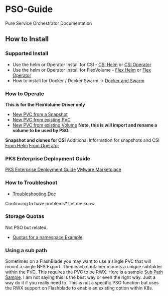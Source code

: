 # PSO-Guide

Pure Service Orchestrator Documentation

## How to Install

### Supported Install

- Use the helm or Operator Install for CSI - [CSI Helm](https://github.com/purestorage/helm-charts/tree/master/pure-csi) or [CSI Operator](https://github.com/purestorage/helm-charts/tree/master/operator-csi-plugin)
- Use the helm or Operator Install for FlexVolume - [Flex Helm](https://github.com/purestorage/helm-charts/tree/master/pure-k8s-plugin) or [Flex Operator](https://github.com/purestorage/helm-charts/tree/master/operator-k8s-plugin)
- How to install for Docker / Docker Swarm -> [Docker and Swarm](docker.md)

### How to Operate

**This is for the FlexVolume Driver only**
- [New PVC from a Snapshot](/Samples/fromsnap.yaml)
- [New PVC from existing PVC](Samples/frompvc.yaml)
- [New PVC from existing Volume](Samples/fromVol.yaml) **Note, this is will import and rename a volume to be used by PSO.**

**Snapshot and clones for CSI**
Additional Information for snapshots and CSI
[From Helm](https://github.com/purestorage/helm-charts/tree/master/pure-csi#csi-snapshot-and-clone-features-for-kubernetes)
[From Operator](https://github.com/purestorage/helm-charts/tree/master/operator-csi-plugin#csi-snapshot-and-clone-features-for-kubernetes)

### PKS Enterprise Deployment Guide
[PKS Enterprise Deployment Guide](PureStorage_and_PKS_Enterprise.pdf)
[VMware Marketplace](https://marketplace.vmware.com/vsx/solutions/pure-service-orchestrator-2-5-2?ref=search)


### How to Troubleshoot

- [Troubleshooting Doc](troubleshooting.md)

Continuing to have problems? Let me know.

### Storage Quotas

Not PSO but related.

- [Quotas for a namespace Example](quota-example/quotas.md)

### Using  a sub path

Sometimes on a FlashBlade you may want to use a single PVC that will mount a single NFS Export. Then each container mounts a unique subfolder within the PVC. This requires the PVC to be RWX. Here is a sample [Sub Path Sample](/sub-path/sub-path.md). I am not saying this is the best way or even the right way. Just a way do it if you really need to. This is not a specific PSO function but uses the RWX support on Flashblade to enable an existing option within K8s.
